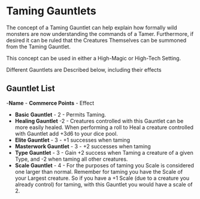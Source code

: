# Taming Gauntlets
The concept of a Taming Gauntlet can help explain how formally wild monsters are now understanding the commands of a Tamer.  Furthermore, if desired it can be ruled that the Creatures Themselves can be summoned from the Taming Gauntlet.

This concept can be used in either a High-Magic or High-Tech Setting.  

Different Gauntlets are Described below, including their effects

## Gauntlet List

-**Name** - **Commerce Points** - Effect
- **Basic Gauntlet** - 2 - Permits Taming.
- **Healing Gauntlet** -2 - Creatures controlled with this Gauntlet can be more easily healed.  When performing a roll to Heal a creature controlled with Gauntlet add +3d6 to your dice pool. 
- **Elite Gauntlet** - 3 - +1 successes when taming
- **Masterwork Gauntlet** - 3 - +2 successes when taming 
- **Type Gauntlet** - 3 - Gain +2 success when Taming a creature of a given Type, and -2 when taming all other creatures.
- **Scale Gauntlet** - 4 - For the purposes of taming you Scale is considered one larger than normal.  Remember for taming you have the Scale of your Largest creature.  So if you have a +1 Scale (due to a creature you already control) for taming, with this Gauntlet you would have a scale of 2.
  
